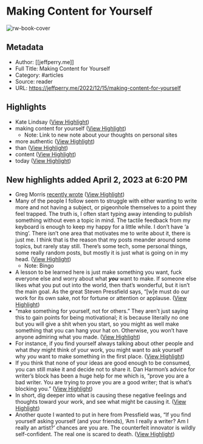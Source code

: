 # Making Content for Yourself

![rw-book-cover](https://readwise-assets.s3.amazonaws.com/static/images/article1.be68295a7e40.png)
## Metadata
- Author: [[jeffperry.me]]
- Full Title: Making Content for Yourself
- Category: #articles
- Source: reader
- URL: https://jeffperry.me/2022/12/15/making-content-for-yourself

## Highlights
- Kate Lindsay ([View Highlight](https://read.readwise.io/read/01gx00p4rq25vngkxr3yjz06rc))
- making content for yourself ([View Highlight](https://read.readwise.io/read/01gx00pf0vc52qj29ewbawg9dy))
    - Note: Link to new note about your thoughts on personal sites
- more authentic ([View Highlight](https://read.readwise.io/read/01gx00qcysnnbhxtbftce05eek))
- than ([View Highlight](https://read.readwise.io/read/01gx00qn1dg2hdps3q35f0mm3m))
- content ([View Highlight](https://read.readwise.io/read/01gx00qyyxnk0ay9t74m8603vk))
- today ([View Highlight](https://read.readwise.io/read/01gx00r4dk8rfd94094p1bt9nm))

## New highlights added April 2, 2023 at 6:20 PM
- Greg Morris [recently wrote](https://www.gr36.com/2022/12/13/this-is-meta.html) ([View Highlight](https://read.readwise.io/read/01gx20r1q3dma30220vj8st3tf))
- Many of the people I follow seem to struggle with either wanting to write more and not having a subject, or pigeonhole themselves to a point they feel trapped. The truth is, I often start typing away intending to publish something without even a topic in mind. The tactile feedback from my keyboard is enough to keep my happy for a little while.
  I don’t have ‘a thing’. There isn’t one area that motivates me to write about it, there is just me. I think that is the reason that my posts meander around some topics, but rarely stay still. There’s some tech, some personal things, some really random posts, but mostly it is just what is going on in my head. ([View Highlight](https://read.readwise.io/read/01gx20r9t5xxy7fxk581rkcn62))
    - Note: Bingo
- A lesson to be learned here is just make something you want, fuck everyone else and worry about what ***you*** want to make. If someone else likes what you put out into the world, then that’s wonderful, but it isn’t the main goal. As the great Steven Pressfield says, “[w]e must do our work for its own sake, not for fortune or attention or applause. ([View Highlight](https://read.readwise.io/read/01gx20s5wer159af6t8yhjb0jz))
- “make something for yourself, not for others.” They aren’t just saying this to gain points for being motivational; it is because literally no one but you will give a shit when you start, so you might as well make something that you can hang your hat on. Otherwise, you won’t have anyone admiring what you made. ([View Highlight](https://read.readwise.io/read/01gx20t2mffcfamrsz0g0g8gej))
- For instance, if you find yourself always talking about other people and what *they* might think of your work, you might want to ask yourself why *you* want to make something in the first place. ([View Highlight](https://read.readwise.io/read/01gx20vf5rb3pvqw29jzg1skxc))
- If you think that none of your ideas are good enough to be consumed, you can still make it and decide not to share it. Dan Harmon’s advice for writer’s block has been a huge help for me which is, “prove you are a bad writer. You are trying to prove you are a good writer; that is what’s blocking you.” ([View Highlight](https://read.readwise.io/read/01gx20vvwjmxrxcctctcsfxkc3))
- In short, dig deeper into what is causing these negative feelings and thoughts toward your work, and see what might be causing it. ([View Highlight](https://read.readwise.io/read/01gx20w67tt8v2byc9aw7fpb48))
- Another quote I wanted to put in here from Pressfield was, “If you find yourself asking yourself (and your friends), ‘Am I really a writer? Am I really an artist?’ chances are you are. The counterfeit innovator is wildly self-confident. The real one is scared to death. ([View Highlight](https://read.readwise.io/read/01gx20wfedbtmjs814weq479xg))
